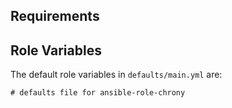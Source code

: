 ## Requirements

## Role Variables

The default role variables in `defaults/main.yml` are:

```{.yaml}
# defaults file for ansible-role-chrony
```
